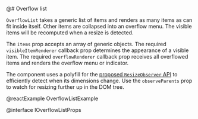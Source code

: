 @# Overflow list

`OverflowList` takes a generic list of items and renders as many items as can
fit inside itself. Other items are collapsed into an overflow menu. The visible
items will be recomputed when a resize is detected.

The `items` prop accepts an array of generic objects. The required
`visibleItemRenderer` callback prop determines the appearance of a visible item.
The required `overflowRenderer` callback prop receives all overflowed items
and renders the overflow menu or indicator.

The component uses a polyfill for the [proposed `ResizeObserver` API][resizeobserver]
to efficiently detect when its dimensions change. Use the `observeParents` prop
to watch for resizing further up in the DOM tree.

[resizeobserver]: https://developers.google.com/web/updates/2016/10/resizeobserver

@reactExample OverflowListExample

@interface IOverflowListProps
